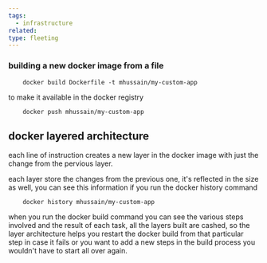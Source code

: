 ```yaml
---
tags:
  - infrastructure
related: 
type: fleeting
---
```

### building a new docker image from a file 

```
	docker build Dockerfile -t mhussain/my-custom-app
```

to make it available in the docker registry 

```
	docker push mhussain/my-custom-app
```


## docker layered architecture 

each line of instruction creates a new layer in the docker image with just the change from the pervious layer. 

each layer store the changes from the previous one, it's reflected in the size as well, you can see this information if you run the docker history command 

```
	docker history mhussain/my-custom-app
```

when you run the docker build command you can see the various steps involved and the result of each task, all the layers built are cashed, so the layer architecture helps you restart the docker build from that particular step in case it fails or you want to add a new steps in the build process you wouldn't have to start all over again.

